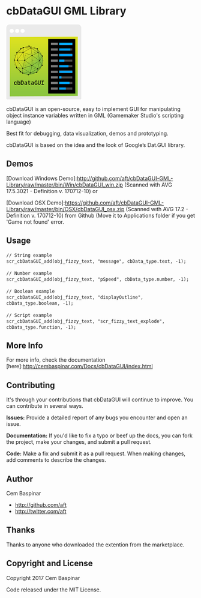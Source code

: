 cbDataGUI GML Library
==========

![cbDataGUI Logo](./graphics/icon.png)

cbDataGUI is an open-source, easy to implement GUI for manipulating object instance variables written in GML (Gamemaker Studio's scripting language)

Best fit for debugging, data visualization, demos and prototyping.

cbDataGUI is based on the idea and the look of Google’s Dat.GUI library.

[Marketplace Page for GMS1.4]:https://marketplace.yoyogames.com/assets/5601/cbdatagui-library-for-gms-1-4
[Marketplace Page for GMS1.9EA]:https://marketplace.yoyogames.com/assets/5619/cbdatagui-library-for-1-9-ea


Demos
-----
[Download Windows Demo]:http://github.com/aft/cbDataGUI-GML-Library/raw/master/bin/Win/cbDataGUI_win.zip (Scanned with AVG 17.5.3021 - Definition v. 170712-10) or

[Download OSX Demo]:https://github.com/aft/cbDataGUI-GML-Library/raw/master/bin/OSX/cbDataGUI_osx.zip (Scanned wıth AVG 17.2 - Definition v. 170712-10) from Github (Move it to Applications folder if you get 'Game not found' error.


Usage
-----


```gml
// String example
scr_cbDataGUI_add(obj_fizzy_text, "message", cbData_type.text, -1);

// Number example
scr_cbDataGUI_add(obj_fizzy_text, "pSpeed", cbData_type.number, -1); 

// Boolean example
scr_cbDataGUI_add(obj_fizzy_text, "displayOutline", cbData_type.boolean, -1); 

// Script example
scr_cbDataGUI_add(obj_fizzy_text, "scr_fizzy_text_explode", cbData_type.function, -1);

```



More Info
------
For more info, check the documentation [here]:http://cembaspinar.com/Docs/cbDataGUI/index.html



Contributing
-----
It's through your contributions that cbDataGUI will continue to improve. You can contribute in several ways.

**Issues:** Provide a detailed report of any bugs you encounter and open an issue.

**Documentation:** If you'd like to fix a typo or beef up the docs, you can fork the project, make your changes, and submit a pull request.

**Code:** Make a fix and submit it as a pull request. When making changes, add comments to describe the changes.



Author
------
Cem Baspinar

+ http://github.com/aft
+ http://twitter.com/aft



Thanks
------
Thanks to anyone who downloaded the extention from the marketplace.



Copyright and License
----
Copyright 2017 Cem Baspinar

Code released under the MIT License.